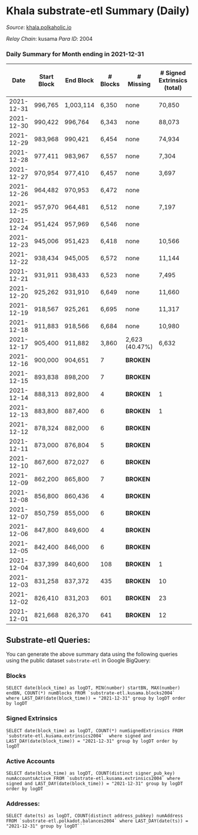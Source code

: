 # Khala substrate-etl Summary (Daily)

_Source_: [khala.polkaholic.io](https://khala.polkaholic.io)

*Relay Chain*: kusama
*Para ID*: 2004



### Daily Summary for Month ending in 2021-12-31


| Date | Start Block | End Block | # Blocks | # Missing | # Signed Extrinsics (total) | # Active Accounts | # Addresses with Balances | # Events | # Transfers | # XCM Transfers In | # XCM Transfers Out |
| ---- | ----------- | --------- | -------- | --------- | --------------------------- | ----------------- | ------------------------- | -------- | ----------- | ------------------ | ------------------- |
| 2021-12-31 | 996,765 | 1,003,114 | 6,350 | none  | 70,850 | 1,308 | 13,764 | 744,218 | 125 ($120,909.19) |   |   |
| 2021-12-30 | 990,422 | 996,764 | 6,343 | none  | 88,073 | 1,297 | 13,763 | 926,617 | 102 ($460,007.06) |   |   |
| 2021-12-29 | 983,968 | 990,421 | 6,454 | none  | 74,934 | 1,321 | 13,760 | 784,967 | 77 ($84,158.76) |   |   |
| 2021-12-28 | 977,411 | 983,967 | 6,557 | none  | 7,304 | 1,335 | 13,748 | 76,348 | 7 ($3,804.67) |   |   |
| 2021-12-27 | 970,954 | 977,410 | 6,457 | none  | 3,697 | 450 | 13,744 | 38,549 | 13 ($10.27) |   |   |
| 2021-12-26 | 964,482 | 970,953 | 6,472 | none  |  |  |  | 17 |   |   |   |
| 2021-12-25 | 957,970 | 964,481 | 6,512 | none  | 7,197 | 691 | 13,755 | 75,319 | 26 ($825.68) |   |   |
| 2021-12-24 | 951,424 | 957,969 | 6,546 | none  |  |  |  | 9 |   |   |   |
| 2021-12-23 | 945,006 | 951,423 | 6,418 | none  | 10,566 | 1,539 | 13,745 | 107,868 | 18 ($199.75) |   |   |
| 2021-12-22 | 938,434 | 945,005 | 6,572 | none  | 11,144 | 1,609 | 13,741 | 115,479 | 69 ($54.49) |   |   |
| 2021-12-21 | 931,911 | 938,433 | 6,523 | none  | 7,495 | 1,560 | 13,739 | 78,049 | 48 ($4,140.68) |   |   |
| 2021-12-20 | 925,262 | 931,910 | 6,649 | none  | 11,660 | 1,591 | 13,732 | 120,599 | 69 ($1,586.95) |   |   |
| 2021-12-19 | 918,567 | 925,261 | 6,695 | none  | 11,317 | 1,262 | 13,730 | 117,799 | 45 ($88.72) |   |   |
| 2021-12-18 | 911,883 | 918,566 | 6,684 | none  | 10,980 | 1,154 | 13,724 | 112,510 | 130 ($545.32) |   |   |
| 2021-12-17 | 905,400 | 911,882 | 3,860 | 2,623 (40.47%) | 6,632 | 263 | 13,723 | 71,007 | 14 ($1,178.84) |   |   |
| 2021-12-16 | 900,000 | 904,651 | 7 |  **BROKEN**  |  |  |  | 21 |   |   |   |
| 2021-12-15 | 893,838 | 898,200 | 7 |  **BROKEN**  |  |  |  | 17 |   |   |   |
| 2021-12-14 | 888,313 | 892,800 | 4 |  **BROKEN**  | 1 | 1 |  | 18 |   |   |   |
| 2021-12-13 | 883,800 | 887,400 | 6 |  **BROKEN**  | 1 | 1 |  | 22 | 1 ($958.31) |   |   |
| 2021-12-12 | 878,324 | 882,000 | 6 |  **BROKEN**  |  |  |  | 19 |   |   |   |
| 2021-12-11 | 873,000 | 876,804 | 5 |  **BROKEN**  |  |  |  | 13 |   |   |   |
| 2021-12-10 | 867,600 | 872,027 | 6 |  **BROKEN**  |  |  |  | 19 |   |   |   |
| 2021-12-09 | 862,200 | 865,800 | 7 |  **BROKEN**  |  |  |  | 27 |   |   |   |
| 2021-12-08 | 856,800 | 860,436 | 4 |  **BROKEN**  |  |  |  | 22 |   |   |   |
| 2021-12-07 | 850,759 | 855,000 | 6 |  **BROKEN**  |  |  |  | 46 |   |   |   |
| 2021-12-06 | 847,800 | 849,600 | 4 |  **BROKEN**  |  |  |  | 14 |   |   |   |
| 2021-12-05 | 842,400 | 846,000 | 6 |  **BROKEN**  |  |  |  | 19 |   |   |   |
| 2021-12-04 | 837,399 | 840,600 | 108 |  **BROKEN**  | 1 | 1 |  | 195 | 1 ($3.21) |   |   |
| 2021-12-03 | 831,258 | 837,372 | 435 |  **BROKEN**  | 10 | 8 |  | 894 | 9 ($936.51) |   |   |
| 2021-12-02 | 826,410 | 831,203 | 601 |  **BROKEN**  | 23 | 23 |  | 1,217 | 20 ($229.65) |   |   |
| 2021-12-01 | 821,668 | 826,370 | 641 |  **BROKEN**  | 12 | 9 |  | 1,243 | 10 ($1,248.61) |   |   |

## Substrate-etl Queries:
You can generate the above summary data using the following queries using the public dataset `substrate-etl` in Google BigQuery:


### Blocks
```
SELECT date(block_time) as logDT, MIN(number) startBN, MAX(number) endBN, COUNT(*) numBlocks FROM `substrate-etl.kusama.blocks2004`  where LAST_DAY(date(block_time)) = "2021-12-31" group by logDT order by logDT
```


### Signed Extrinsics
```
SELECT date(block_time) as logDT, COUNT(*) numSignedExtrinsics FROM `substrate-etl.kusama.extrinsics2004`  where signed and LAST_DAY(date(block_time)) = "2021-12-31" group by logDT order by logDT
```


### Active Accounts
```
SELECT date(block_time) as logDT, COUNT(distinct signer_pub_key) numAccountsActive FROM `substrate-etl.kusama.extrinsics2004` where signed and LAST_DAY(date(block_time)) = "2021-12-31" group by logDT order by logDT
```


### Addresses:
```
SELECT date(ts) as logDT, COUNT(distinct address_pubkey) numAddress FROM `substrate-etl.polkadot.balances2004` where LAST_DAY(date(ts)) = "2021-12-31" group by logDT```

